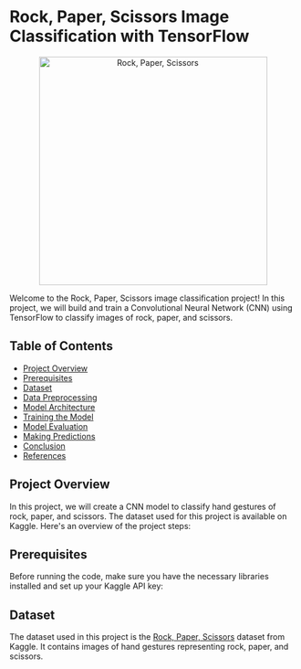 # Rock, Paper, Scissors Image Classification with TensorFlow

<p align="center">
  <img src="https://www.science.org/do/10.1126/science.aac4663/abs/sn-rockpaper.jpg" alt="Rock, Paper, Scissors" width="400">
</p>

Welcome to the Rock, Paper, Scissors image classification project! In this project, we will build and train a Convolutional Neural Network (CNN) using TensorFlow to classify images of rock, paper, and scissors.

## Table of Contents
- [Project Overview](##Project-Overview)
- [Prerequisites](##Prerequisites)
- [Dataset](##Dataset)
- [Data Preprocessing](##Data-Preprocessing)
- [Model Architecture](##Model-Architecture)
- [Training the Model](##Training-the-Model)
- [Model Evaluation](##Model-Evaluation)
- [Making Predictions](##Making-Predictions)
- [Conclusion](##Conclusion)
- [References](##References)

## Project Overview
In this project, we will create a CNN model to classify hand gestures of rock, paper, and scissors. The dataset used for this project is available on Kaggle. Here's an overview of the project steps:

## Prerequisites
Before running the code, make sure you have the necessary libraries installed and set up your Kaggle API key:

## Dataset
The dataset used in this project is the [Rock, Paper, Scissors](https://www.kaggle.com/drgfreeman/rockpaperscissors) dataset from Kaggle. It contains images of hand gestures representing rock, paper, and scissors.

